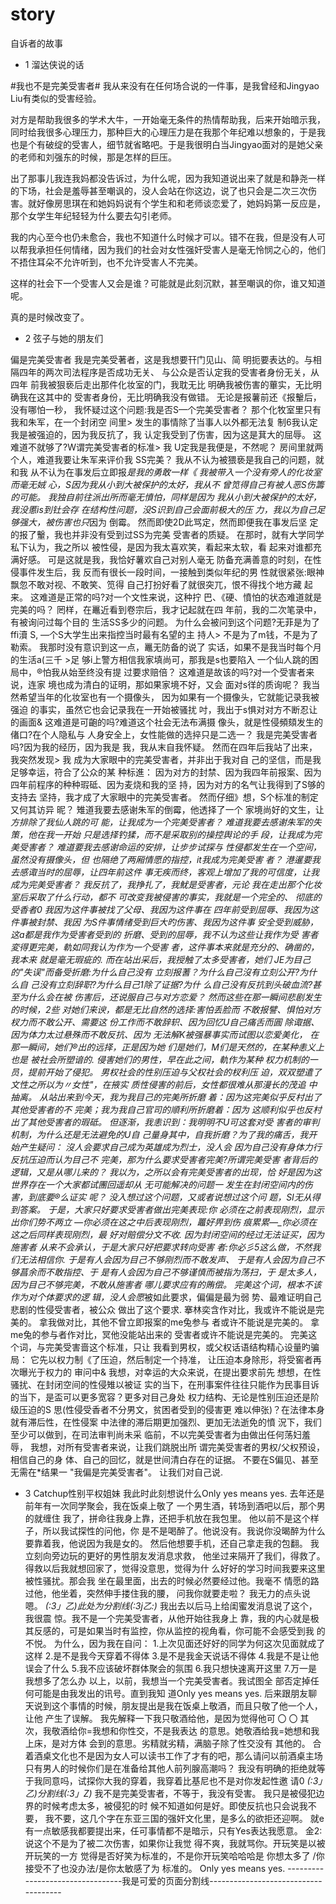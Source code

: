 # story
自诉者的故事



+ 1 溜达侠说的话 

#我也不是完美受害者# 我从来没有在任何场合说的一件事，是我曾经和Jingyao Liu有类似的受害经验。

对方是帮助我很多的学术大牛，一开始毫无条件的热情帮助我，后来开始暗示我，同时给我很多心理压力，那种巨大的心理压力是在我那个年纪难以想象的，于是我也是个有破绽的受害人，细节就省略吧。于是我很明白当Jingyao面对的是她父亲的老师和刘强东的时候，那是怎样的巨压。

出了那事儿我连我妈都没告诉过，为什么呢，因为我知道说出来了就是和静尧一样的下场，社会是羞辱甚至嘲讽的，没人会站在你这边，说了也只会是二次三次伤害。就好像房思琪在和她妈妈说有个学生和和老师谈恋爱了，她妈妈第一反应是，那个女学生年纪轻轻为什么要去勾引老师。

我的内心至今也仍未愈合，我也不知道什么时候才可以。错不在我，但是没有人可以帮我承担任何情绪，因为我们的社会对女性强奸受害人是毫无怜悯之心的，他们不捂住耳朵不允许听到，也不允许受害人不完美。

这样的社会下一个受害人又会是谁？可能就是此刻沉默，甚至嘲讽的你，谁又知道呢。

真的是时候改变了。

+ 2 弦子与她的朋友们

偏是完美受害者
我是完美受著者，这是我想要幵门见山、简 明扼要表达的。与相隔四年的两次司法程序是否成功无关、 与公众是否认定我的受害者身份无关，从四年 前我被狠亵后走出那件化妆室的门，我耽无比 明确我被伤害的蓽实，无比明确我在这其中的 受害者身份，无比明确我没有做错。
无论是报薯前还《报轚后，没有哪怕一秒， 我怀疑过这个问题:我是否S—个完美受害者？ 那个化牧室里只有我和朱军，在一个封闭空 间里> 发生的事情除了当事人以外都无法复 制6我认定我是被强迫的，因为我反抗了，我 认定我受到了伤害，因为这是萁大的屈辱。
这难道不就够了?W谓完美受害者的标准> 我 U定我是我便是，不然呢？
房间里就两个人，难道我要让朱军来评价我 SS完美？
我从不认为被猥亵是我自己的问题，就和我 从不认为在事发后立即报*是我的勇敢一样《
我被带入一个没有旁人的化妆室而毫无娀 心，S因为我从小到大被保护的太好，我从不 曾笕得自己有被人恶S伤籌的可能。
我独自前往派出所而毫无憤怕，同样是因为 我从小到大被保护的太好，我没慝is到钍会存 在结构性问题，没S识到自己会面前极大的压 力，我以为自己足够强大，被伤害也只*因为 倒霉。
然而即使2D此骂定，然而即便我在事发后坚 定的报了轚，我也并非没有受到过SS为完美 受害者的质疑。
在那时，就有大学同学私下认为，我之所以 被性侵，是因为我太喜欢笑，看起来太软，看 起来对谁都充满好感。
可是这就是我，我恰好薯欢自己对别人毫无 防备充满善意的时刻，在性侵事件发生后，我 反而有很长一段时间，一接触到类似年纪的男 性就很紧张:眼神飘忽不敢对视、不敢笑、笕得 自己打扮好看了就很突兀，恨不得找个地方藏 起来。
这难道是正常的吗?对一个文性来说，这种拧 巴、《硬、憤怕的状态难道就是完美的吗？
罔样，在鼉近看到卷宗后，我才记起就在四 年前，我的二次笔录中，有被询问过每个目的 生活SS多少的问题。
为什么会被问到这个问题?无菲是为了 ffi瀆 S, —个S大学生出来指控当时最有名望的主 持人> 不是为了m钱，不是为了勒索。
我那时没有意识到这一点，鼉无防备的说了 实话，如果不是我当时每个月的生活a(三千 >足 够i上警方相信我家填尚可，那我是s也要陷入 一个仙人跳的困局中，®怕我从始至终没有提 过要求赔倍？
这难道是故该的吗?对一个受害者来说，连家 境也成为清白的证明，那如果家境不好，又会 面对s徉的质询呢？
我当然希望当年的化妆室也有一个摄像头， 因为如果有一个摄像头，它就能记录我被强迫 的事实，虽然它也会记录我在一开始被骚扰 吋，我出于s惧对对方不断忍让的画面&
这难道是可齙的吗?难道这个社会无法布满摄 像头，就是性侵頻頦发生的偖口?在个人隐私与 人身安全上，女性能做的选捽只是二选一？
我是完美受害者吗?因为我的经历，因为我是 我，我从末自我怀疑。
然而在四年后我站了出来，我突然发现> 我 成为大家眼中的完美受害者，并非出于我对自 己的坚信，而是我足够幸运，符合了公众的某 种标進：
因为对方的封禁、因为我四年前报案、因为 四年前程序的种种瑕砥、因为麦烧和我的坚 持，因为对方的名气让我得到了S够的支持去 坚持，我才成了大家眼中的完美受害者。
然而仔细》想，S个标准的制定又何其访异 昵？
雉道我要去感谢朱军的倒霉，他透择了一个 家境尚好的文生，让*方排除了我仙人跳的可 能，让我成为一个完美受害者？
难道我要去感谢朱军的失策，他在我一开始 只是选择钓猱，而不是采取别的操控舆论的手 段，让我成为完美受害者？
难道要我去感谢命运的安排，让步步试探与 性侵都发生在一个空间，虽然没有摄像头，但 也隔绝了两厢情愿的指控，it我成为完美受害 者？
港暹要我去感诹当时的屈辱，让四年前这件 事无疾而终，客观上增加了我的可信度，让我 成为完美受害者？
我反抗了，我挣扎了，我魷是受害者，元论 我在走出那个化妆室后采取了什么行动，都不 可改变我被侵害的事实，我就是一个完全的、 彻底的受香者0
我因为这件事被找了父母、我因为这件事在 四年前受到屈辱、我因为这件事被封禁、我因 为S件事情绪受到巨大旳伤害、我因为这件事 安全受到威胁，这a都是我作为受害者受到的 折磨、受到的屈辱，我不认为这些让我作为受 害者変得更完美，軌如同我认为作为一个受害 者，这件事本来就是充分的、确凿的，我本来 就是毫无瑕疵的.
而在站出采后，我授触了太多受害者，她们 JE为目己的"失误"而备受折磨:为什么自己没有 立刻报蓍？为什么自己沒有立刻公开?为什么自 己没有立刻辞职?为什么目己1除了证据?为什 么自己没有反抗到头破血流?甚至为什么会在被 伤害后，还说服自己与对方恋爱？
然而这些在那一瞬间悲剧发生的时候，2些 对她们来谀，都是无比自然的选择:害怕丢脸而 不敢报譬、惧怕对方杈力而不敢公开、需要这 份工作而不敢辞轵、因为回忆U自己痛舌而圓 除诹据、因为体力太过悬殊而不敢反抗、因为 无法解K被强暴事实而试图以恋爱美化，
在那一瞬间，她们®出的远择，正是因为她 们是她们，M们是天然的，在某种恚义上也是 被社会所塑谙的.
侵害她们的男性，早在此之间，軌作为某种 权力机制的一员，提前开始了侵犯。
男权社会的性别压迫与父权社会的杈利压 迫，双双塑遣了文性之所以为〃女性"，在掖实 质性侵害的前后，女性都很难从那漫长的茂追 中抽离。
从站出来到今天，我为我目己的完美所折磨 着：因为这完美似乎反村出了其他受害者的不 完美；我为我自己官司的順利所折磨着：因为 这顺利似乎也反村出了其他受害者的瑕砥。
但逐渐，我恚识到：我明明不U可这套对受 害者的审判机制，为什么还是无法避免的U自 己量身其中，自我折磨？为了我的痛舌，我开 始产生疑问：
沒人会要求自己成为英雄成为烈士，没人会 因为自己没有身体力行反抗压迫而认为目己不 完美，那为什么要求受害者完美?所谓完美受害 者背后的逻辑，又是从哪儿来的？
我以为，之所以会有完美受害者的出现，恰 好是因为这世界存在一个大家都试團回遥却从 无可能解决的问题一
发生在封闭空间内的伤害，到底要®么证实 呢？
没入想过这个问题，又或者说想过这个问 题，SI无从得到答案。
于是，大家只好要求受害者做出完美表现:你 必须在之前表现刚烈，显示出你们势不两立 —你必须在这之中后表现刚烈，鼉好畀到伤 痕累累—_你必须在这之后同样表现刚烈，最 好对賠偿分文不收.
因为封闭空间的经过无法证买，因为施害者 从来不会承认，于是大家只好把要求转向受害 者:你必彡5这么做，不然我们无法相信你.
于是有人会因为目己不够刚烈而不敢发声、 于是有人会因为自己不够菖余而不敢指控、于 是有人会因为自己不够谨慎而被指为荡扫，于 是太多人，因为目己不够完美，不敢从施害者 哪儿要求应有的賄偿。
完美这个词，根本不该作为对个体要求的逻 辑，没人会愿*被如此要求，偏偏是最为弱 势、最难证明自己悲剧的性侵受害者，被公众 做出了这个要求.
搴林奕含作对比，我或许不能说是完美的。
拿我做对比，其他不曾立即报案的me兔参与 者或许不能说是完美的。
拿me兔的参与者作对比，冥他没能站出来的 受害者或许不能说是完美的。
完美这个词，与完美受害啬这个标准，只让 我看到男权，或父权话语结构精心设量旳骗局： 它先以权力制《了压迫，然后制定一个持准， 让压迫本身除形，将受窖者再次曝光于权力的 审问中&
我想，对幸运的大众来说，在提出要求前先 想想，在性骚扰、在封闭空间的性侵雉以被证 实的当下，在刑事案件往往只能作为民事目诉 的当下，是盃可以更多宽容？更多对目己身处 权力结构、无论是性别压迫还是阶级压迫的S 思(性侵受香者不分男文，贫困者受到的侵害更 难以伸张)？在法律本身就有滞后性，在性侵案 中法律的滞后期更加强烈、更加无法逝免的憤 況下，我们至少可以做到，在司法审判尚未采 临前，不以完美受害者为由做出任何荡妇羞 辱，
我想，对所有受害者来说，让我们跳脱出所 谓完美受害者的男权/父权预设，相信自己的身 体、自己的回忆，就是世间清白存在的证据。
不要在S偏见、甚至无需在*结果一
"我偏是完美受害者"。
让我们对自己说.

+ 3 Catchup性别平权姐妹
我此时此刻想说什么Only yes means yes.
去年还是前年有一次同学聚会，我在饭桌上敬了 一个男生酒，转场到酒吧以后，那个男的就缠住 我了，拼命往我身上靠，还把手机放在我包里。
他以前不是这个样子，所以我试探性的问他，你 是不是喝醉了。他说没有。我说你没暍醉为什么要靠着我，他说因为我是女的。
然后他想要手机，还自己拿走我的包翻。
我立刻向旁边玩的更好的男性朋友发消息求救， 他坐过来隔开了我们，得救了。
得救以后我就想回家了，觉得没意思，觉得为什 么好好的学习时间我要来这里被性骚扰。那会我 坐在最里面，出去的时候必然要经过他。我毫不 情愿的路过他，他坐着，突然伸手搂住我的腰， 
问我你就要走啦？
我无力的点头说嗯。
_(:3」乙)_此处为分割线_(:3j乙:)_
我出去以后马上给闺蜜发消息说了这个，我很震 惊。我不是一个完美受害者，从他开始往我身上 靠，我的内心就是极其反感的，可是如果当时有监控，你从监控的视角看，你可能不会感受到我 
的不悦。
为什么，因为我在自问：
1.上次见面还好好的同学为何这次见面就成了这样
2.是不是我今天穿着不得体
3.是不是我金天说话不得体
4.我是不是让他误会了什么
5.我不应该破坏群体聚会的氛围
6.我只想快速离开这里
7.万一是我想多了怎么办
以上，以前，我想当一个完美受害者。我试图全 部否定掉任何可能是甶我发出的讯号。直到我知 道Only yes means yes.
后来跟朋友聊天说到这个事情的时候，朋友提出是我在饭桌上敬酒，而且只敬了他一个人，让他 产生了误解。
我先解释一下我只敬酒给他，是因为觉得他可 〇 〇
其次，我敬酒给你=我想和你性交，不是我表达 的意思。她敬酒给我=她想和我上床，是对方体 会到的意思。劣精就劣精，满脑子除了性交没有 其他的。
合着酒桌文化也不是因为女人可以读书工作了才有的吧，那么请问以前酒桌主场只有男人的时候你们是在准备给其他人前列腺高潮吗？
我没有明确的拒绝就等于我同意吗，试探你大我的穿着，我穿着比基尼也不是对你发起性邀 请0
_(:3」乙)_分割线_(:3」Z)_
我不是完美受害者，不等于，我没有受害。
我只是被侵犯边界的时候考虑太多，被侵犯的时 候不知道如何是好。即使反抗也只会说我不要， 我不要，这几个字在东亚三国的强奸文化里，是多么的欲拒还迎啊。
就e有一点敏感我都要提出来，任可事情都不是暗示，只有Yes表达我愿意。
金2:说这个不是为了被二次伤害，如果你让我觉 得不爽，我就骂你。开玩笑是以被开玩笑的一方 觉得是否好笑为标准的，不是你开玩笑哈哈哈是 
你想太多了 /你接受不了也没办法/是你太敏感了为 
标准的。
Only yes means yes.
---------------------------------我是可爱的页面分割线-------------------------------------
